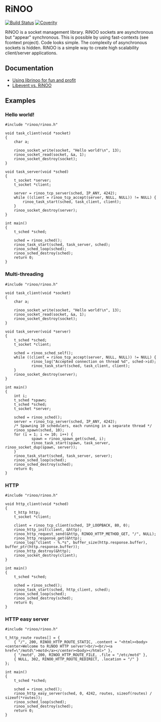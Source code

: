 # RiNOO
[![Build Status](https://drone.io/github.com/reginaldl/librinoo/status.png)](https://drone.io/github.com/reginaldl/librinoo/latest)
[![Coverity](https://scan.coverity.com/projects/2835/badge.svg)](https://scan.coverity.com/projects/2835)

RiNOO is a socket management library. RiNOO sockets are asynchronous but "appear" synchronous.
This is possible by using fast-contexts (see fcontext project). Code looks simple. The complexity
of asynchronous sockets is hidden.
RiNOO is a simple way to create high scalability client/server applications.

## Documentation

* [Using librinoo for fun and profit](https://github.com/reginaldl/librinoo/wiki/Using-librinoo-for-fun-and-profit)
* [Libevent vs. RiNOO](https://github.com/reginaldl/librinoo/wiki/Libevent-vs.-RiNOO)

## Examples

### Hello world!

    #include "rinoo/rinoo.h"

    void task_client(void *socket)
    {
    	char a;

    	rinoo_socket_write(socket, "Hello world!\n", 13);
    	rinoo_socket_read(socket, &a, 1);
    	rinoo_socket_destroy(socket);
    }

    void task_server(void *sched)
    {
    	t_socket *server;
    	t_socket *client;

    	server = rinoo_tcp_server(sched, IP_ANY, 4242);
    	while ((client = rinoo_tcp_accept(server, NULL, NULL)) != NULL) {
    		rinoo_task_start(sched, task_client, client);
    	}
    	rinoo_socket_destroy(server);
    }

    int main()
    {
    	t_sched *sched;

    	sched = rinoo_sched();
    	rinoo_task_start(sched, task_server, sched);
    	rinoo_sched_loop(sched);
    	rinoo_sched_destroy(sched);
    	return 0;
    }

### Multi-threading

    #include "rinoo/rinoo.h"

    void task_client(void *socket)
    {
    	char a;

    	rinoo_socket_write(socket, "Hello world!\n", 13);
    	rinoo_socket_read(socket, &a, 1);
    	rinoo_socket_destroy(socket);
    }

    void task_server(void *server)
    {
        t_sched *sched;
    	t_socket *client;

        sched = rinoo_sched_self();
    	while ((client = rinoo_tcp_accept(server, NULL, NULL)) != NULL) {
                rinoo_log("Accepted connection on thread %d", sched->id);
                rinoo_task_start(sched, task_client, client);
    	}
    	rinoo_socket_destroy(server);
    }

    int main()
    {
        int i;
    	t_sched *spawn;
    	t_sched *sched;
    	t_socket *server;

    	sched = rinoo_sched();
    	server = rinoo_tcp_server(sched, IP_ANY, 4242);
        /* Spawning 10 schedulers, each running in a separate thread */
        rinoo_spawn(sched, 10);
        for (i = 1; i <= 10; i++) {
                spawn = rinoo_spawn_get(sched, i);
                rinoo_task_start(spawn, task_server, rinoo_socket_dup(spawn, server));
        }
        rinoo_task_start(sched, task_server, server);
    	rinoo_sched_loop(sched);
    	rinoo_sched_destroy(sched);
    	return 0;
    }

### HTTP

    #include "rinoo/rinoo.h"

    void http_client(void *sched)
    {
        t_http http;
        t_socket *client;

        client = rinoo_tcp_client(sched, IP_LOOPBACK, 80, 0);
        rinoo_http_init(client, &http);
        rinoo_http_request_send(&http, RINOO_HTTP_METHOD_GET, "/", NULL);
        rinoo_http_response_get(&http);
        rinoo_log("client - %.*s", buffer_size(http.response.buffer), buffer_ptr(http.response.buffer));
        rinoo_http_destroy(&http);
        rinoo_socket_destroy(client);
    }

    int main()
    {
        t_sched *sched;

        sched = rinoo_sched();
        rinoo_task_start(sched, http_client, sched);
        rinoo_sched_loop(sched);
        rinoo_sched_destroy(sched);
        return 0;
    }

### HTTP easy server

    #include "rinoo/rinoo.h"

    t_http_route routes[] = {
        { "/", 200, RINOO_HTTP_ROUTE_STATIC, .content = "<html><body><center>Welcome to RiNOO HTTP server!<br/><br/><a href=\"/motd\">motd</a></center><body></html>" },
        { "/motd", 200, RINOO_HTTP_ROUTE_FILE, .file = "/etc/motd" },
        { NULL, 302, RINOO_HTTP_ROUTE_REDIRECT, .location = "/" }
    };

    int main()
    {
        t_sched *sched;

        sched = rinoo_sched();
        rinoo_http_easy_server(sched, 0, 4242, routes, sizeof(routes) / sizeof(*routes));
        rinoo_sched_loop(sched);
        rinoo_sched_destroy(sched);
        return 0;
    }
